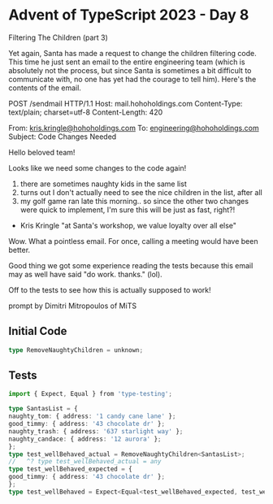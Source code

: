 # Advent of TypeScript 2023 - Day 8

Filtering The Children (part 3)

Yet again, Santa has made a request to change the children filtering code. This time he just sent an email to the entire engineering team (which is absolutely not the process, but since Santa is sometimes a bit difficult to communicate with, no one has yet had the courage to tell him). Here's the contents of the email.

POST /sendmail HTTP/1.1
Host: mail.hohoholdings.com
Content-Type: text/plain; charset=utf-8
Content-Length: 420

From: kris.kringle@hohoholdings.com
To: engineering@hohoholdings.com
Subject: Code Changes Needed

Hello beloved team!

Looks like we need some changes to the code again!

1. there are sometimes naughty kids in the same list
1. turns out I don't actually need to see the nice children in the list, after all
1. my golf game ran late this morning.. so since the other two changes were quick to implement, I'm sure this will be just as fast, right?!

- Kris Kringle
  "at Santa's workshop, we value loyalty over all else"

Wow. What a pointless email. For once, calling a meeting would have been better.

Good thing we got some experience reading the tests because this email may as well have said "do work. thanks." (lol).

Off to the tests to see how this is actually supposed to work!

prompt by Dimitri Mitropoulos of MiTS

## Initial Code
```typescript
type RemoveNaughtyChildren = unknown;
```

## Tests
```typescript
import { Expect, Equal } from 'type-testing';

type SantasList = {
naughty_tom: { address: '1 candy cane lane' };
good_timmy: { address: '43 chocolate dr' };
naughty_trash: { address: '637 starlight way' };
naughty_candace: { address: '12 aurora' };
};
type test_wellBehaved_actual = RemoveNaughtyChildren<SantasList>;
//   ^? type test_wellBehaved_actual = any
type test_wellBehaved_expected = {
good_timmy: { address: '43 chocolate dr' };
};
type test_wellBehaved = Expect<Equal<test_wellBehaved_expected, test_wellBehaved_actual>>;
```